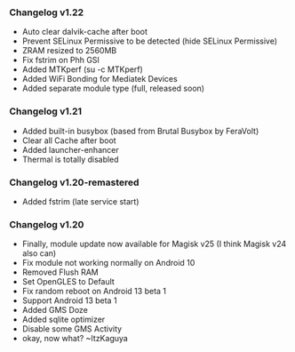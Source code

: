 ### Changelog v1.22
- Auto clear dalvik-cache after boot
- Prevent SELinux Permissive to be detected (hide SELinux Permissive)
- ZRAM resized to 2560MB
- Fix fstrim on Phh GSI
- Added MTKperf (su -c MTKperf)
- Added WiFi Bonding for Mediatek Devices
- Added separate module type (full, released soon)

### Changelog v1.21
- Added built-in busybox (based from Brutal Busybox by FeraVolt)
- Clear all Cache after boot
- Added launcher-enhancer
- Thermal is totally disabled

### Changelog v1.20-remastered
- Added fstrim (late service start)

### Changelog v1.20
- Finally, module update now available for Magisk v25 (I think Magisk v24 also can)
- Fix module not working normally on Android 10
- Removed Flush RAM
- Set OpenGLES to Default
- Fix random reboot on Android 13 beta 1
- Support Android 13 beta 1
- Added GMS Doze
- Added sqlite optimizer
- Disable some GMS Activity
- okay, now what? ~ItzKaguya
